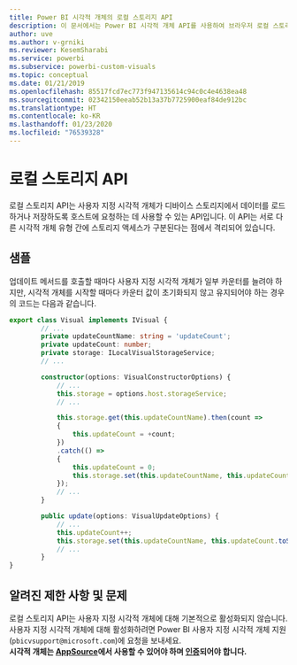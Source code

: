 ```yaml
---
title: Power BI 시각적 개체의 로컬 스토리지 API
description: 이 문서에서는 Power BI 시각적 개체 API를 사용하여 브라우저 로컬 스토리지에 액세스하는 방법을 설명합니다.
author: uve
ms.author: v-grniki
ms.reviewer: KesemSharabi
ms.service: powerbi
ms.subservice: powerbi-custom-visuals
ms.topic: conceptual
ms.date: 01/21/2019
ms.openlocfilehash: 85517fcd7ec773f947135614c94c0c4e4638ea48
ms.sourcegitcommit: 02342150eeab52b13a37b7725900eaf84de912bc
ms.translationtype: HT
ms.contentlocale: ko-KR
ms.lasthandoff: 01/23/2020
ms.locfileid: "76539328"
---
```

# <a name="local-storage-api"></a>로컬 스토리지 API

로컬 스토리지 API는 사용자 지정 시각적 개체가 디바이스 스토리지에서 데이터를 로드하거나 저장하도록 호스트에 요청하는 데 사용할 수 있는 API입니다. 이 API는 서로 다른 시각적 개체 유형 간에 스토리지 액세스가 구분된다는 점에서 격리되어 있습니다.

## <a name="sample"></a>샘플

업데이트 메서드를 호출할 때마다 사용자 지정 시각적 개체가 일부 카운터를 늘려야 하지만, 시각적 개체를 시작할 때마다 카운터 값이 초기화되지 않고 유지되어야 하는 경우의 코드는 다음과 같습니다.

```typescript
export class Visual implements IVisual {
        // ...
        private updateCountName: string = 'updateCount';
        private updateCount: number;
        private storage: ILocalVisualStorageService;
        // ...

        constructor(options: VisualConstructorOptions) {
            // ...
            this.storage = options.host.storageService;
            // ...

            this.storage.get(this.updateCountName).then(count =>
            {
                this.updateCount = +count;
            })
            .catch(() =>
            {
                this.updateCount = 0;
                this.storage.set(this.updateCountName, this.updateCount.toString());
            });
            // ...
        }

        public update(options: VisualUpdateOptions) {
            // ...
            this.updateCount++;
            this.storage.set(this.updateCountName, this.updateCount.toString());
            // ...
        }
}
```

## <a name="known-limitations-and-issues"></a>알려진 제한 사항 및 문제

로컬 스토리지 API는 사용자 지정 시각적 개체에 대해 기본적으로 활성화되지 않습니다. 사용자 지정 시각적 개체에 대해 활성화하려면 Power BI 사용자 지정 시각적 개체 지원(`pbicvsupport@microsoft.com`)에 요청을 보내세요.  
**시각적 개체는 [AppSource](https://appsource.microsoft.com/en-us/marketplace/apps?product=power-bi-visuals)에서 사용할 수 있어야 하며 [인증](https://powerbi.microsoft.com/en-us/documentation/powerbi-custom-visuals-certified/)되어야 합니다.**
